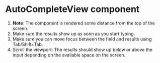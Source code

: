 # AutoCompleteView component

1. **Note**: The component is rendered some distance from the top of the screen.
2. Make sure the results show up as soon as you start typing.
3. Make sure you can move focus between the field and results using Tab/Shift+Tab.
4. Scroll the viewport: The results should show up below or above the input depending on the available space on the screen.

